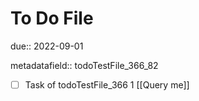 # To Do File

due:: 2022-09-01

metadatafield:: todoTestFile_366_82

- [ ] Task of todoTestFile_366 1 [[Query me]]
